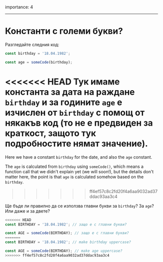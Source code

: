 importance: 4

---

# Константи с големи букви?

Разгледайте следния код:

```js
const birthday = '18.04.1982';

const age = someCode(birthday);
```

<<<<<<< HEAD
Тук имаме константа за дата на раждане `birthday` и за годините `age` е изчислен от `birthday` с помощ от някакъв код (то не е предвиден за краткост, защото тук подробностите нямат значение).
=======
Here we have a constant `birthday` for the date, and also the `age` constant.

The `age` is calculated from `birthday` using `someCode()`, which means a function call that we didn't explain yet (we will soon!), but the details don't matter here, the point is that `age` is calculated somehow based on the `birthday`.
>>>>>>> ff4ef57c8c2fd20f4a6aa9032ad37ddac93aa3c4

Ще бъде ли правилно да се използва главни букви за `birthday`? За `age`? Или даже и за двете?

```js
<<<<<<< HEAD
const BIRTHDAY = '18.04.1982'; // защо е с главни букви?

const AGE = someCode(BIRTHDAY); // защо е с главни букви?
=======
const BIRTHDAY = '18.04.1982'; // make birthday uppercase?

const AGE = someCode(BIRTHDAY); // make age uppercase?
>>>>>>> ff4ef57c8c2fd20f4a6aa9032ad37ddac93aa3c4
```
